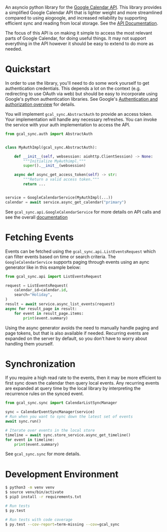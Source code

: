 An asyncio python library for the [Google Calendar API](https://developers.google.com/calendar/api). This library provides a simplified
Google Calendar API that is lighter weight and more streamlined compared to using
aiogoogle, and increased reliability by supporting efficient sync and reading
from local storage. See the [API Documentation](https://allenporter.github.io/gcal_sync/).

The focus of this API is on making it simple to access the most relevant parts of Google
Calendar, for doing useful things. It may not support everything in the API however it
should be easy to extend to do more as needed.

# Quickstart

In order to use the library, you'll need to do some work yourself to get authentication
credentials. This depends a lot on the context (e.g. redirecting to use OAuth via web)
but should be easy to incorporate using Google's python authentication libraries. See
Google's [Authentication and authorization overview](https://developers.google.com/workspace/guides/auth-overview) for details.

You will implement `gcal_sync.AbstractAuth` to provide an access token. Your implementation
will handle any necessary refreshes. You can invoke the service with your auth implementation
to access the API.

```python
from gcal_sync.auth import AbstractAuth


class MyAuthImpl(gcal_sync.AbstractAuth):

    def __init__(self, websession: aiohttp.ClientSession) -> None:
        """Initialize MyAuthimpl."""
        super().__init__(websession)

    async def async_get_access_token(self) -> str:
        """Return a valid access token."""
        return ...


service = GoogleCalendarService(MyAuthImpl(...))
calendar = await service.async_get_calendar("primary")
```

See `gcal_sync.api.GoogleCalendarService` for more details on API calls and see the
overall [documentation](https://allenporter.github.io/gcal_sync/)

# Fetching Events

Events can be fetched using the `gcal_sync.api.ListEventsRequest` which can filter
events based on time or search criteria. The `GoogleCalendarService` supports paging
through events using an aync generator like in this example below:

```python
from gcal_sync.api import ListEventsRequest

request = ListEventsRequest(
    calendar_id=calendar.id,
    search="Holiday",
)
result = await service.async_list_events(request)
async for result_page in result:
    for event in result_page.items:
        print(event.summary)
```

Using the async generator avoids the need to manually handle paging and page tokens,
but that is also available if needed. Recurring events are expanded on the server by
default, so you don't have to worry about handling them yourself.

# Synchronization

If you require a high read rate to the events, then it may be more efficient to
first sync down the calendar then query local events. Any recurring events are
expanded at query time by the local library by interpreting the recurrence rules
on the synced event.

```python
from gcal_sync.sync import CalendarListSyncManager

sync = CalendarEventSyncManager(service)
# Run when you want to sync down the latest set of events
await sync.run()

# Iterate over events in the local store
timeline = await sync.store_service.async_get_timeline()
for event in timeline:
    print(event.summary)
```

See `gcal_sync.sync` for more details.

# Development Environment

```bash
$ python3 -m venv venv
$ source venv/bin/activate
$ pip3 install -r requirements.txt

# Run tests
$ py.test

# Run tests with code coverage
$ py.test --cov-report=term-missing --cov=gcal_sync
```
